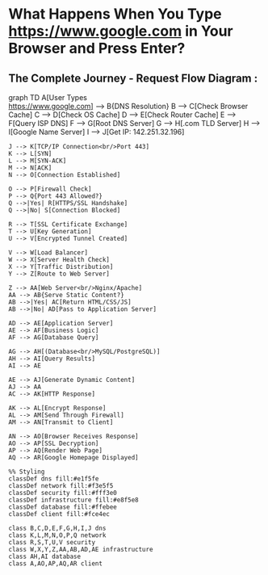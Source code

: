 # What Happens When You Type https://www.google.com in Your Browser and Press Enter?
## The Complete Journey - Request Flow Diagram :
graph TD
    A[User Types<br/>https://www.google.com] --> B{DNS Resolution}
    B --> C[Check Browser Cache]
    C --> D[Check OS Cache]
    D --> E[Check Router Cache]
    E --> F[Query ISP DNS]
    F --> G[Root DNS Server]
    G --> H[.com TLD Server]
    H --> I[Google Name Server]
    I --> J[Get IP: 142.251.32.196]
    
    J --> K[TCP/IP Connection<br/>Port 443]
    K --> L[SYN]
    L --> M[SYN-ACK]
    M --> N[ACK]
    N --> O[Connection Established]
    
    O --> P[Firewall Check]
    P --> Q{Port 443 Allowed?}
    Q -->|Yes| R[HTTPS/SSL Handshake]
    Q -->|No| S[Connection Blocked]
    
    R --> T[SSL Certificate Exchange]
    T --> U[Key Generation]
    U --> V[Encrypted Tunnel Created]
    
    V --> W[Load Balancer]
    W --> X[Server Health Check]
    X --> Y[Traffic Distribution]
    Y --> Z[Route to Web Server]
    
    Z --> AA[Web Server<br/>Nginx/Apache]
    AA --> AB{Serve Static Content?}
    AB -->|Yes| AC[Return HTML/CSS/JS]
    AB -->|No| AD[Pass to Application Server]
    
    AD --> AE[Application Server]
    AE --> AF[Business Logic]
    AF --> AG[Database Query]
    
    AG --> AH[(Database<br/>MySQL/PostgreSQL)]
    AH --> AI[Query Results]
    AI --> AE
    
    AE --> AJ[Generate Dynamic Content]
    AJ --> AA
    AC --> AK[HTTP Response]
    
    AK --> AL[Encrypt Response]
    AL --> AM[Send Through Firewall]
    AM --> AN[Transmit to Client]
    
    AN --> AO[Browser Receives Response]
    AO --> AP[SSL Decryption]
    AP --> AQ[Render Web Page]
    AQ --> AR[Google Homepage Displayed]
    
    %% Styling
    classDef dns fill:#e1f5fe
    classDef network fill:#f3e5f5
    classDef security fill:#fff3e0
    classDef infrastructure fill:#e8f5e8
    classDef database fill:#ffebee
    classDef client fill:#fce4ec
    
    class B,C,D,E,F,G,H,I,J dns
    class K,L,M,N,O,P,Q network
    class R,S,T,U,V security
    class W,X,Y,Z,AA,AB,AD,AE infrastructure
    class AH,AI database
    class A,AO,AP,AQ,AR client
